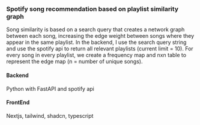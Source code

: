### Spotify song recommendation based on playlist similarity graph

Song similarity is based on a search query that creates a network graph between each song, increasing the edge weight between songs where they appear in the same playlist.
In the backend, I use the search query string and use the spotify api to return all relevant playlists (current limit = 10). For every song in every playlist, we create a frequency map and nxn table to represent the edge map (n = number of unique songs). 

#### Backend
Python with FastAPI and spotify api

#### FrontEnd
Nextjs, tailwind, shadcn, typescript
